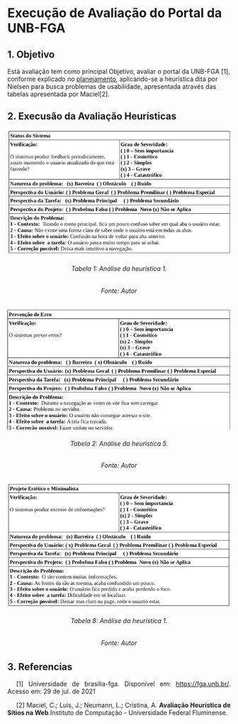# Execução de Avaliação do Portal da UNB-FGA

## 1. Objetivo
Está avaliação tem como principal Objetivo, avaliar o portal da UNB-FGA [1], conforme explicado no <a href="../planejamentoFrancisco">planejamento</a>, aplicando-se a heurística dita por Nielsen para busca problemas de usabilidade, apresentada através das tabelas apresentada por Maciel[2].

## 2. Execusão da Avaliação Heurísticas 
<center><img src="../../../images/planejamento/avaliacoes/francisco/heuristica1.png"></center>
<h6 align = "center">Tabela 1: Análise da heurística 1.</h6>
<h6 align = "center">Fonte: Autor</h6>

<center><img src="../../../images/planejamento/avaliacoes/francisco/heuristica5.png"></center>
<h6 align = "center">Tabela 2: Análise da heurística 5.</h6>
<h6 align = "center">Fonte: Autor</h6>

<center><img src="../../../images/planejamento/avaliacoes/francisco/heuristica8.png"></center>
<h6 align = "center">Tabela 8: Análise da heurística 1.</h6>
<h6 align = "center">Fonte: Autor</h6>

## 3. Referencias
<p style="text-align: justify; text-indent: 20px">[1] Universidade de brasilia-fga. Disponível em: <a href="https://fga.unb.br/" target="_blank">https://fga.unb.br/</a>. Acesso em: 29 de jul. de 2021</p>

<p style="text-align: justify; text-indent: 20px">[2] Maciel, C.; Luis, J.; Neumann, L.; Cristina, A. <b>Avaliação Heurística de Sítios na Web</b>.Instituto de Computação - Universidade Federal Fluminense.</p>
